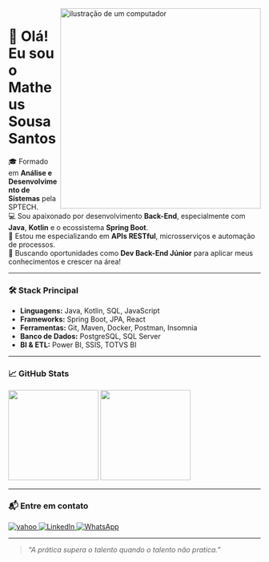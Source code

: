<img src="https://raw.githubusercontent.com/MicaelliMedeiros/micaellimedeiros/master/image/computer-illustration.png" width="400px" align="right" alt="ilustração de um computador">


# 👋 Olá! Eu sou o Matheus Sousa Santos





🎓 Formado em **Análise e Desenvolvimento de Sistemas** pela SPTECH.  
💻 Sou apaixonado por desenvolvimento **Back-End**, especialmente com **Java**, **Kotlin** e o ecossistema **Spring Boot**.  
🚀 Estou me especializando em **APIs RESTful**, microsserviços e automação de processos.  
🎯 Buscando oportunidades como **Dev Back-End Júnior** para aplicar meus conhecimentos e crescer na área!

---

### 🛠️ Stack Principal
- **Linguagens:** Java, Kotlin, SQL, JavaScript
- **Frameworks:** Spring Boot, JPA, React
- **Ferramentas:** Git, Maven, Docker, Postman, Insomnia
- **Banco de Dados:** PostgreSQL, SQL Server
- **BI & ETL:** Power BI, SSIS, TOTVS BI

---

### 📈 GitHub Stats

<div align="left">
  <img height="180em" src="https://github-readme-stats.vercel.app/api?username=msousa-s&show_icons=true&theme=tokyonight&hide_title=true&hide_rank=false&hide=prs&count_private=true"/>
  <img height="180em" src="https://github-readme-stats.vercel.app/api/top-langs/?username=msousa-s&layout=compact&theme=tokyonight"/>
</div>

---

### 📬 Entre em contato

<p align="left">
  <a href="mailto:matheussousa_santos@yahoo.com" title="Yahoo">
    <img src="https://img.shields.io/badge/-Yahoo-993399?style=flat-square&labelColor=993399&logo=yahoo&logoColor=white" alt="yahoo"/>
  </a>
  <a href="https://www.linkedin.com/in/matheus-sousa-santos-63572914a/" title="LinkedIn" target="_blank">
    <img src="https://img.shields.io/badge/-Linkedin-0e76a8?style=flat-square&logo=Linkedin&logoColor=white" alt="LinkedIn"/>
  </a>
  <a href="https://wa.me/11963905055" title="WhatsApp" target="_blank">
    <img src="https://img.shields.io/badge/-WhatsApp-25d366?style=flat-square&labelColor=25d366&logo=whatsapp&logoColor=white" alt="WhatsApp"/>
  </a>
</p>

---

> *“A prática supera o talento quando o talento não pratica.”*

